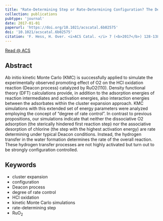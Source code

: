 ```yaml
---
title: "Rate-Determining Step or Rate-Determining Configuration? The Deacon Reaction over RuO<sub>2</sub>(110) Studied by DFT-Based KMC Simulations"
collection: publications
pubtype: 'journal'
date: 2017-01-01
paperurl: 'https://doi.org/10.1021/acscatal.6b02575'
doi: '10.1021/acscatal.6b02575'
citation: 'F. Hess, H. Over. <i>ACS Catal. </i> 7 (<b>2017</b>) 128-138.'
---
```


[Read @ ACS](https://pubs.acs.org/doi/abs/10.1021/acscatal.6b02575)

Abstract
--------

Ab initio kinetic Monte Carlo (KMC) is successfully applied to simulate the experimentally observed promoting effect of O2 on the HCl oxidation reaction (Deacon process) catalyzed by RuO2(110). Density functional theory (DFT) calculations provide, in addition to the adsorption energies of reaction intermediates and activation energies, also interaction energies between the adsorbates within the cluster expansion approach. KMC simulations with this extended set of energy parameters were analyzed employing the concept of “degree of rate control”. In contrast to previous propositions, our simulations indicate that neither the dissociative O2 adsorption (the sterically hindered first reaction step) nor the associative desorption of chlorine (the step with the highest activation energy) are rate determining under typical Deacon conditions. Instead, the hydrogen transfer in the water formation determines the rate of the overall reaction. These hydrogen transfer processes are not highly activated but turn out to be strongly configuration controlled.

Keywords
--------

* cluster expansion
* configuration
* Deacon process
* degree of rate control
* HCl oxidation
* kinetic Monte Carlo simulations
* rate-determining step
* RuO<sub>2</sub>
